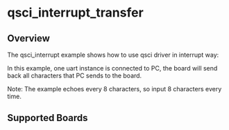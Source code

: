 # qsci_interrupt_transfer

## Overview
The qsci_interrupt example shows how to use qsci driver in interrupt way:

In this example, one uart instance is connected to PC, the board will send back
all characters that PC sends to the board.

Note: The example echoes every 8 characters, so input 8 characters every time.

## Supported Boards
